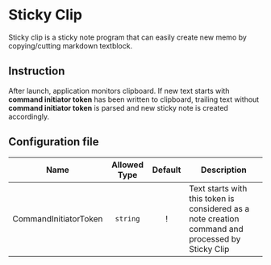  # Sticky Clip

 Sticky clip is a sticky note program that can easily create new memo by copying/cutting markdown textblock.

## Instruction

After launch, application monitors clipboard. If new text starts with **command initiator token** has been written to clipboard, trailing text without **command initiator token** is parsed and new sticky note is created accordingly.


## Configuration file

| Name                      | Allowed Type | Default | Description |
|---------------------------|:------------:|:-------:|-------------|
|   CommandInitiatorToken   |   `string`   |    !    | Text starts with this token is considered as a note creation command and processed by Sticky Clip |
 